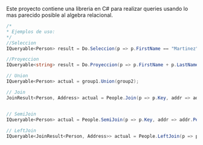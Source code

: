 Este proyecto contiene una libreria en C# para realizar queries usando lo mas parecido posible al algebra relacional.

````csharp
/*
* Ejemplos de uso:
*/
//Seleccion
IQueryable<Person> result = Do.Seleccion(p => p.FirstName == "Martinez", People);

//Proyeccion
IQueryable<string> result = Do.Proyeccion(p => p.FirstName + p.LastName, People);

// Union
IQueryable<Person> actual = group1.Union(group2);

// Join
JoinResult<Person, Address> actual = People.Join(p => p.Key, addr => addr.PersonKey, Addresses);


// SemiJoin
IQueryable<Person> actual = People.SemiJoin(p => p.Key, addr => addr.PersonKey, Addresses);
		
// LeftJoin
IQueryable<JoinResult<Person, Address>> actual = People.LeftJoin(p => p.Key, addr => addr.PersonKey, Addresses);

````